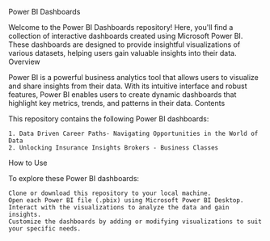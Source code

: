Power BI Dashboards

Welcome to the Power BI Dashboards repository! Here, you'll find a collection of interactive dashboards created using Microsoft Power BI. These dashboards are designed to provide insightful visualizations of various datasets, helping users gain valuable insights into their data.
Overview

Power BI is a powerful business analytics tool that allows users to visualize and share insights from their data. With its intuitive interface and robust features, Power BI enables users to create dynamic dashboards that highlight key metrics, trends, and patterns in their data.
Contents

This repository contains the following Power BI dashboards:

    1. Data Driven Career Paths- Navigating Opportunities in the World of Data
    2. Unlocking Insurance Insights Brokers - Business Classes

How to Use

To explore these Power BI dashboards:

    Clone or download this repository to your local machine.
    Open each Power BI file (.pbix) using Microsoft Power BI Desktop.
    Interact with the visualizations to analyze the data and gain insights.
    Customize the dashboards by adding or modifying visualizations to suit your specific needs.
